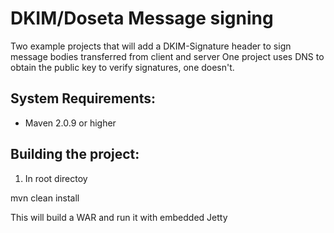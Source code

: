 DKIM/Doseta Message signing
=================

Two example projects that will add a DKIM-Signature header to sign message bodies transferred from client and server
One project uses DNS to obtain the public key to verify signatures, one doesn't.

System Requirements:
--------------------
* Maven 2.0.9 or higher

Building the project:
------------------------
1. In root directoy

mvn clean install

This will build a WAR and run it with embedded Jetty